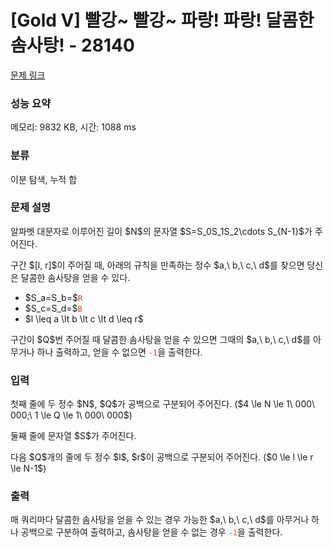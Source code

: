 # [Gold V] 빨강~ 빨강~ 파랑! 파랑! 달콤한 솜사탕! - 28140 

[문제 링크](https://www.acmicpc.net/problem/28140) 

### 성능 요약

메모리: 9832 KB, 시간: 1088 ms

### 분류

이분 탐색, 누적 합

### 문제 설명

<p>알파벳 대문자로 이루어진 길이 $N$의 문자열 $S=S_0S_1S_2\cdots S_{N-1}$가 주어진다.</p>

<p>구간 $[l, r]$이 주어질 때, 아래의 규칙을 만족하는 정수 $a,\ b,\ c,\ d$를 찾으면 당신은 달콤한 솜사탕을 얻을 수 있다.</p>

<ul>
	<li>$S_a=S_b=$<code><span style="color:#c0392b;">R</span></code></li>
	<li>$S_c=S_d=$<code><span style="color:#c0392b;">B</span></code></li>
	<li>$l \leq a \lt b \lt c \lt d \leq r$</li>
</ul>

<p>구간이 $Q$번 주어질 때 달콤한 솜사탕을 얻을 수 있으면 그때의 $a,\ b,\ c,\ d$를 아무거나 하나 출력하고, 얻을 수 없으면 <code><span style="color:#c0392b;">-1</span></code>을 출력한다.</p>

### 입력 

 <p>첫째 줄에 두 정수 $N$, $Q$가 공백으로 구분되어 주어진다. ($4 \le N \le 1\ 000\ 000;\ 1 \le Q \le 1\ 000\ 000$)  </p>

<p>둘째 줄에 문자열 $S$가 주어진다.</p>

<p>다음 $Q$개의 줄에 두 정수 $l$, $r$이 공백으로 구분되어 주어진다. ($0 \le l \le r \le N-1$)  </p>

### 출력 

 <p>매 쿼리마다 달콤한 솜사탕을 얻을 수 있는 경우 가능한 $a,\ b,\ c,\ d$를 아무거나 하나 공백으로 구분하여 출력하고, 솜사탕을 얻을 수 없는 경우 <span style="color:#e74c3c;"><code>-1</code></span>을 출력한다.</p>

